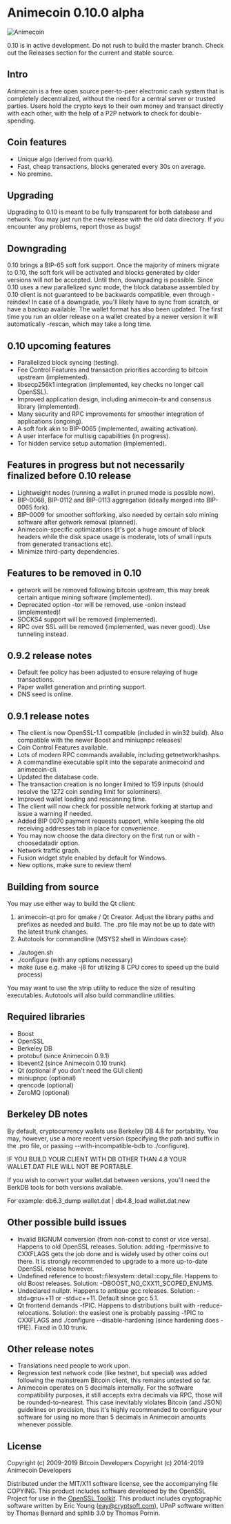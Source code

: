 Animecoin 0.10.0 alpha
====================
![Animecoin](https://miningbase.tk/images/coin-ANI.png)

0.10 is in active development. Do not rush to build the master branch. Check out the Releases section for the current and stable source.

Intro
---------------------
Animecoin is a free open source peer-to-peer electronic cash system that is completely decentralized, without the need for a central server or trusted parties. Users hold the crypto keys to their own money and transact directly with each other, with the help of a P2P network to check for double-spending.

Coin features
---------------------
- Unique algo (derived from quark).
- Fast, cheap transactions, blocks generated every 30s on average.
- No premine.

Upgrading
---------------------
Upgrading to 0.10 is meant to be fully transparent for both database and network. You may just run the new release with the old data directory.
If you encounter any problems, report those as bugs!

Downgrading
---------------------
0.10 brings a BIP-65 soft fork support. Once the majority of miners migrate to 0.10, the soft fork will be activated and blocks generated by older versions will not be accepted. Until then, downgrading is possible.
Since 0.10 uses a new parallelized sync mode, the block database assembled by 0.10 client is not guaranteed to be backwards compatible, even through -reindex! In case of a downgrade, you'll likely have to sync from scratch, or have a backup available.
The wallet format has also been updated. The first time you run an older release on a wallet created by a newer version it will automatically -rescan, which may take a long time.

0.10 upcoming features
---------------------
- Parallelized block syncing (testing).
- Fee Control Features and transaction priorities according to bitcoin upstream (implemented).
- libsecp256k1 integration (implemented, key checks no longer call OpenSSL).
- Improved application design, including animecoin-tx and consensus library (implemented).
- Many security and RPC improvements for smoother integration of applications (ongoing).
- A soft fork akin to BIP-0065 (implemented, awaiting activation).
- A user interface for multisig capabilities (in progress).
- Tor hidden service setup automation (implemented).

Features in progress but not necessarily finalized before 0.10 release
---------------------
- Lightweight nodes (running a wallet in pruned mode is possible now).
- BIP-0068, BIP-0112 and BIP-0113 aggregation (ideally merged into BIP-0065 fork).
- BIP-0009 for smoother softforking, also needed by certain solo mining software after getwork removal (planned).
- Animecoin-specific optimizations (it's got a huge amount of block headers while the disk space usage is moderate, lots of small inputs from generated transactions etc).
- Minimize third-party dependencies.

Features to be removed in 0.10
---------------------
- getwork will be removed following bitcoin upstream, this may break certain antique mining software (implemented).
- Deprecated option -tor will be removed, use -onion instead (implemented)!
- SOCKS4 support will be removed (implemented).
- RPC over SSL will be removed (implemented, was never good). Use tunneling instead.

0.9.2 release notes
---------------------
- Default fee policy has been adjusted to ensure relaying of huge transactions.
- Paper wallet generation and printing support.
- DNS seed is online.

0.9.1 release notes
---------------------
- The client is now OpenSSL-1.1 compatible (included in win32 build). Also compatible with the newer Boost and miniupnpc releases!
- Coin Control Features available.
- Lots of modern RPC commands available, including getnetworkhashps.
- A commandline executable split into the separate animecoind and animecoin-cli.
- Updated the database code.
- The transaction creation is no longer limited to 159 inputs (should resolve the 1272 coin sending limit for solominers).
- Improved wallet loading and rescanning time.
- The client will now check for possible network forking at startup and issue a warning if needed.
- Added BIP 0070 payment requests support, while keeping the old receiving addresses tab in place for convenience.
- You may now choose the data directory on the first run or with -choosedatadir option.
- Network traffic graph.
- Fusion widget style enabled by default for Windows.
- New options, make sure to review them!

Building from source
---------------------
You may use either way to build the Qt client:
1. animecoin-qt.pro for qmake / Qt Creator. Adjust the library paths and prefixes as needed and build.
The .pro file may not be up to date with the latest trunk changes.
2. Autotools for commandline (MSYS2 shell in Windows case):
 - ./autogen.sh
 - ./configure (with any options necessary)
 - make (use e.g. make -j8 for utilizing 8 CPU cores to speed up the build process)

You may want to use the strip utility to reduce the size of resulting executables.
Autotools will also build commandline utilities.

Required libraries
---------------------
- Boost
- OpenSSL
- Berkeley DB
- protobuf (since Animecoin 0.9.1)
- libevent2 (since Animecoin 0.10 trunk)
- Qt (optional if you don't need the GUI client)
- miniupnpc (optional)
- qrencode (optional)
- ZeroMQ (optional)

Berkeley DB notes
---------------------
By default, cryptocurrency wallets use Berkeley DB 4.8 for portability.
You may, however, use a more recent version (specifying the path and suffix in the .pro file, or passing --with-incompatible-bdb to ./configure).

IF YOU BUILD YOUR CLIENT WITH DB OTHER THAN 4.8 YOUR WALLET.DAT FILE WILL NOT BE PORTABLE.

If you wish to convert your wallet.dat between versions, you'll need the BerkDB tools for both versions available.

For example: db6.3_dump wallet.dat | db4.8_load wallet.dat.new

Other possible build issues
---------------------
- Invalid BIGNUM conversion (from non-const to const or vice versa). Happens to old OpenSSL releases.
Solution: adding -fpermissive to CXXFLAGS gets the job done and is widely used by other coins out there. It is strongly recommended to upgrade to a more up-to-date OpenSSL release however.
- Undefined reference to boost::filesystem::detail::copy_file. Happens to old Boost releases.
Solution: -DBOOST_NO_CXX11_SCOPED_ENUMS.
- Undeclared nullptr. Happens to antique gcc releases.
Solution: -std=gnu++11 or -std=c++11. Default since gcc 5.1.
- Qt frontend demands -fPIC. Happens to distributions built with -reduce-relocations.
Solution: the easiest one is probably passing -fPIC to CXXFLAGS and ./configure --disable-hardening (since hardening does -fPIE). Fixed in 0.10 trunk.

Other release notes
---------------------
- Translations need people to work upon.
- Regression test network code (like testnet, but special) was added following the mainstream Bitcoin client, this remains untested so far.
- Animecoin operates on 5 decimals internally. For the software compatibility purposes, it still accepts extra decimals via RPC, those will be rounded-to-nearest. This case inevitably violates Bitcoin (and JSON) guidelines on precision, thus it's highly recommended to configure your software for using no more than 5 decimals in Animecoin amounts whenever possible.

License
---------------------
Copyright (c) 2009-2019 Bitcoin Developers
Copyright (c) 2014-2019 Animecoin Developers

Distributed under the MIT/X11 software license, see the accompanying file COPYING.
This product includes software developed by the OpenSSL Project for use in the [OpenSSL Toolkit](http://www.openssl.org/).
This product includes cryptographic software written by Eric Young ([eay@cryptsoft.com](mailto:eay@cryptsoft.com)), UPnP software written by Thomas Bernard and sphlib 3.0 by Thomas Pornin.
